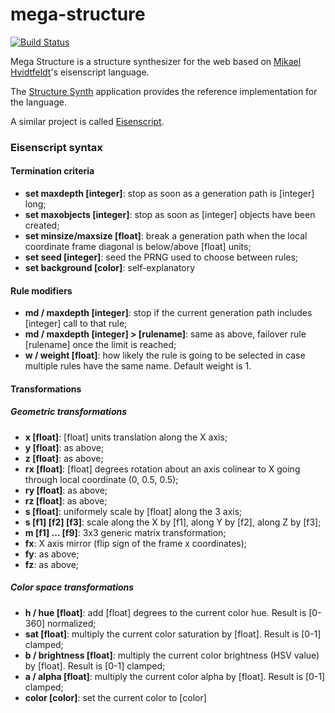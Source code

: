 # mega-structure

[![Build Status](https://travis-ci.org/ssrb/mega-structure.png)](https://travis-ci.org/ssrb/mega-structure)

Mega Structure is a structure synthesizer for the web based on [Mikael Hvidtfeldt](http://hvidtfeldts.net)'s eisenscript language.

The [Structure Synth](http://structuresynth.sourceforge.net) application provides the reference implementation for the language.

A similar project is called [Eisenscript](https://github.com/after12am/eisenscript).

### Eisenscript syntax

#### Termination criteria

* **set maxdepth [integer]**: stop as soon as a generation path is [integer] long;
* **set maxobjects [integer]**: stop as soon as [integer] objects have been created;
* **set minsize/maxsize [float]**: break a generation path when the local coordinate frame diagonal is below/above [float] units;
* **set seed [integer]**: seed the PRNG used to choose between rules;
* **set background [color]**: self-explanatory

#### Rule modifiers

* **md / maxdepth [integer]**: stop if the current generation path includes [integer] call to that rule;
* **md / maxdepth [integer] > [rulename]**: same as above, failover rule [rulename] once the limit is reached;
* **w / weight [float]**: how likely the rule is going to be selected in case multiple rules have the same name. Default weight is 1.

#### Transformations

##### Geometric transformations

* **x [float]**: [float] units translation along the X axis;
* **y [float]**: as above;
* **z [float]**: as above;
* **rx [float]**: [float] degrees rotation about an axis colinear to X going through local coordinate (0, 0.5, 0.5);
* **ry [float]**: as above;
* **rz [float]**: as above;
* **s [float]**: uniformely scale by [float] along the 3 axis;
* **s [f1] [f2] [f3]**: scale along the X by [f1], along Y by [f2], along Z by [f3];
* **m [f1] ... [f9]**: 3x3 generic matrix transformation;
* **fx**: X axis mirror (flip sign of the frame x coordinates);
* **fy**: as above;
* **fz**: as above;

##### Color space transformations

* **h / hue [float]**: add [float] degrees to the current color hue. Result is [0-360] normalized;
* **sat [float]**: multiply the current color saturation by [float]. Result is [0-1] clamped;
* **b / brightness [float]**: multiply the current color brightness (HSV value) by [float]. Result is [0-1] clamped;
* **a / alpha [float]**: multiply the current color alpha by [float]. Result is [0-1] clamped;
* **color [color]**: set the current color to [color]

